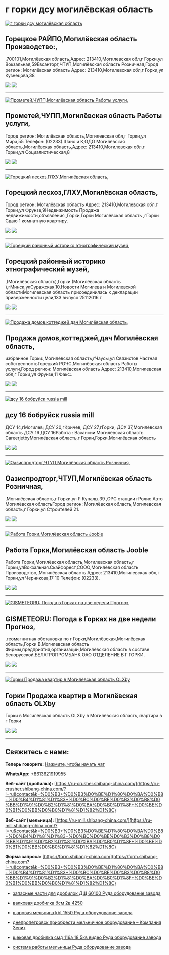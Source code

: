 # г горки дсу могилёвская область

<a href="https://swt.shibang-china.com/?l=ru&img&k=%D0%B3+%D0%B3%D0%BE%D1%80%D0%BA%D0%B8+%D0%B4%D1%81%D1%83+%D0%BC%D0%BE%D0%B3%D0%B8%D0%BB%D1%91%D0%B2%D1%81%D0%BA%D0%B0%D1%8F+%D0%BE%D0%B1%D0%BB%D0%B0%D1%81%D1%82%D1%8C" target="_blank">![г горки дсу могилёвская область](http://static.shibang-china.com/all-800x300/1457.jpg)</a>

## Горецкое РАЙПО,Могилёвская область Производство:,
,700101,Могилёвская область,Адрес: 213410,Могилевская обл,г Горки,ул Вокзальная,59Евсанторг,ЧТУП,Могилёвская область Розничная,Город регион: Могилёвская область Адрес: 213410,Могилевская обл,г Горки,ул Кузнецова,38


<a href="https://whatsapp.shibangsoft.com/WhatsApp.php" target="_blank" title="WhatsApp">![](http://static.shibang-china.com/icon/whatsapp.png)</a> <a href="https://swt.shibang-china.com/?l=ru&icon&k=%D0%B3+%D0%B3%D0%BE%D1%80%D0%BA%D0%B8+%D0%B4%D1%81%D1%83+%D0%BC%D0%BE%D0%B3%D0%B8%D0%BB%D1%91%D0%B2%D1%81%D0%BA%D0%B0%D1%8F+%D0%BE%D0%B1%D0%BB%D0%B0%D1%81%D1%82%D1%8C" target="_blank">![](http://static.shibang-china.com/icon/chat-ru.png)</a>

---

<a href="https://swt.shibang-china.com/?l=ru&img&k=%D0%B3+%D0%B3%D0%BE%D1%80%D0%BA%D0%B8+%D0%B4%D1%81%D1%83+%D0%BC%D0%BE%D0%B3%D0%B8%D0%BB%D1%91%D0%B2%D1%81%D0%BA%D0%B0%D1%8F+%D0%BE%D0%B1%D0%BB%D0%B0%D1%81%D1%82%D1%8C" target="_blank">![Прометей,ЧУПП,Могилёвская область Работы услуги,](http://static.shibang-china.com/all-800x300/1092.jpg)</a>

## Прометей,ЧУПП,Могилёвская область Работы услуги,
Город регион: Могилёвская область,Могилевская обл,г Горки,ул Мира,55 Телефон: (02233).Шанс и К,ОДО Могилёвская область,Могилёвская область,Адрес: 213410,Могилевская обл,г Горки,ул Социалистическая,8


<a href="https://whatsapp.shibangsoft.com/WhatsApp.php" target="_blank" title="WhatsApp">![](http://static.shibang-china.com/icon/whatsapp.png)</a> <a href="https://swt.shibang-china.com/?l=ru&icon&k=%D0%B3+%D0%B3%D0%BE%D1%80%D0%BA%D0%B8+%D0%B4%D1%81%D1%83+%D0%BC%D0%BE%D0%B3%D0%B8%D0%BB%D1%91%D0%B2%D1%81%D0%BA%D0%B0%D1%8F+%D0%BE%D0%B1%D0%BB%D0%B0%D1%81%D1%82%D1%8C" target="_blank">![](http://static.shibang-china.com/icon/chat-ru.png)</a>

---

<a href="https://swt.shibang-china.com/?l=ru&img&k=%D0%B3+%D0%B3%D0%BE%D1%80%D0%BA%D0%B8+%D0%B4%D1%81%D1%83+%D0%BC%D0%BE%D0%B3%D0%B8%D0%BB%D1%91%D0%B2%D1%81%D0%BA%D0%B0%D1%8F+%D0%BE%D0%B1%D0%BB%D0%B0%D1%81%D1%82%D1%8C" target="_blank">![Горецкий лесхоз,ГЛХУ,Могилёвская область,](http://static.shibang-china.com/all-800x300/159.jpg)</a>

## Горецкий лесхоз,ГЛХУ,Могилёвская область,
Город регион: Могилёвская область Адрес: 213410,Могилевская обл,г Горки,ул Фрунзе,9Недвижимость Продажа недвижимости,объявления,,Горки,Горки Могилёвская область ,гГорки Сдаю 1 комнатную квартиру.


<a href="https://whatsapp.shibangsoft.com/WhatsApp.php" target="_blank" title="WhatsApp">![](http://static.shibang-china.com/icon/whatsapp.png)</a> <a href="https://swt.shibang-china.com/?l=ru&icon&k=%D0%B3+%D0%B3%D0%BE%D1%80%D0%BA%D0%B8+%D0%B4%D1%81%D1%83+%D0%BC%D0%BE%D0%B3%D0%B8%D0%BB%D1%91%D0%B2%D1%81%D0%BA%D0%B0%D1%8F+%D0%BE%D0%B1%D0%BB%D0%B0%D1%81%D1%82%D1%8C" target="_blank">![](http://static.shibang-china.com/icon/chat-ru.png)</a>

---

<a href="https://swt.shibang-china.com/?l=ru&img&k=%D0%B3+%D0%B3%D0%BE%D1%80%D0%BA%D0%B8+%D0%B4%D1%81%D1%83+%D0%BC%D0%BE%D0%B3%D0%B8%D0%BB%D1%91%D0%B2%D1%81%D0%BA%D0%B0%D1%8F+%D0%BE%D0%B1%D0%BB%D0%B0%D1%81%D1%82%D1%8C" target="_blank">![Горецкий районный историко этнографический музей,](http://static.shibang-china.com/all-800x300/991.jpg)</a>

## Горецкий районный историко этнографический музей,
,(Могилёвская область),Горки (Могилёвская область ),гМинск,улСуражская,10.Новости Могилева и Могилевской областиМогилевская область присоединилась к декларации приверженности цели,133 выпуск 25112016 г


<a href="https://whatsapp.shibangsoft.com/WhatsApp.php" target="_blank" title="WhatsApp">![](http://static.shibang-china.com/icon/whatsapp.png)</a> <a href="https://swt.shibang-china.com/?l=ru&icon&k=%D0%B3+%D0%B3%D0%BE%D1%80%D0%BA%D0%B8+%D0%B4%D1%81%D1%83+%D0%BC%D0%BE%D0%B3%D0%B8%D0%BB%D1%91%D0%B2%D1%81%D0%BA%D0%B0%D1%8F+%D0%BE%D0%B1%D0%BB%D0%B0%D1%81%D1%82%D1%8C" target="_blank">![](http://static.shibang-china.com/icon/chat-ru.png)</a>

---

<a href="https://swt.shibang-china.com/?l=ru&img&k=%D0%B3+%D0%B3%D0%BE%D1%80%D0%BA%D0%B8+%D0%B4%D1%81%D1%83+%D0%BC%D0%BE%D0%B3%D0%B8%D0%BB%D1%91%D0%B2%D1%81%D0%BA%D0%B0%D1%8F+%D0%BE%D0%B1%D0%BB%D0%B0%D1%81%D1%82%D1%8C" target="_blank">![Продажа домов,коттеджей,дач Могилёвская область,](http://static.shibang-china.com/all-800x300/1500.jpg)</a>

## Продажа домов,коттеджей,дач Могилёвская область,
избранное Горки:,Могилёвская область,гЧаусы,ул Связистов Частная собственностьГорецкий РОЧС,Могилёвская область Работы услуги,Город регион: Могилёвская область Адрес: 213410,Могилевская обл,г Горки,ул Фрунзе,11 Факс:.


<a href="https://whatsapp.shibangsoft.com/WhatsApp.php" target="_blank" title="WhatsApp">![](http://static.shibang-china.com/icon/whatsapp.png)</a> <a href="https://swt.shibang-china.com/?l=ru&icon&k=%D0%B3+%D0%B3%D0%BE%D1%80%D0%BA%D0%B8+%D0%B4%D1%81%D1%83+%D0%BC%D0%BE%D0%B3%D0%B8%D0%BB%D1%91%D0%B2%D1%81%D0%BA%D0%B0%D1%8F+%D0%BE%D0%B1%D0%BB%D0%B0%D1%81%D1%82%D1%8C" target="_blank">![](http://static.shibang-china.com/icon/chat-ru.png)</a>

---

<a href="https://swt.shibang-china.com/?l=ru&img&k=%D0%B3+%D0%B3%D0%BE%D1%80%D0%BA%D0%B8+%D0%B4%D1%81%D1%83+%D0%BC%D0%BE%D0%B3%D0%B8%D0%BB%D1%91%D0%B2%D1%81%D0%BA%D0%B0%D1%8F+%D0%BE%D0%B1%D0%BB%D0%B0%D1%81%D1%82%D1%8C" target="_blank">![дсу 16 бобруйск russia mill](http://static.shibang-china.com/all-800x300/79.jpg)</a>

## дсу 16 бобруйск russia mill
ДСУ 14,гМогилев; ДСУ 20,гКричев; ДСУ 27,гГорки; ДСУ 37,Могилёвская область ДСУ 16 ДСУ 16Работа : Вакансии Могилёвская область CareerjetbyМогилёвская область,г Горки,Горки,Могилёвская область


<a href="https://whatsapp.shibangsoft.com/WhatsApp.php" target="_blank" title="WhatsApp">![](http://static.shibang-china.com/icon/whatsapp.png)</a> <a href="https://swt.shibang-china.com/?l=ru&icon&k=%D0%B3+%D0%B3%D0%BE%D1%80%D0%BA%D0%B8+%D0%B4%D1%81%D1%83+%D0%BC%D0%BE%D0%B3%D0%B8%D0%BB%D1%91%D0%B2%D1%81%D0%BA%D0%B0%D1%8F+%D0%BE%D0%B1%D0%BB%D0%B0%D1%81%D1%82%D1%8C" target="_blank">![](http://static.shibang-china.com/icon/chat-ru.png)</a>

---

<a href="https://swt.shibang-china.com/?l=ru&img&k=%D0%B3+%D0%B3%D0%BE%D1%80%D0%BA%D0%B8+%D0%B4%D1%81%D1%83+%D0%BC%D0%BE%D0%B3%D0%B8%D0%BB%D1%91%D0%B2%D1%81%D0%BA%D0%B0%D1%8F+%D0%BE%D0%B1%D0%BB%D0%B0%D1%81%D1%82%D1%8C" target="_blank">![Оазиспродторг,ЧТУП,Могилёвская область Розничная,](http://static.shibang-china.com/all-800x300/871.jpg)</a>

## Оазиспродторг,ЧТУП,Могилёвская область Розничная,
,Могилёвская область,г Горки,ул Я Купалы,39 ,ОРС станции гРолис Авто Могилёвская областьГород регион: Могилёвская область,Могилевская область,г Горки,ул Строителей 21.


<a href="https://whatsapp.shibangsoft.com/WhatsApp.php" target="_blank" title="WhatsApp">![](http://static.shibang-china.com/icon/whatsapp.png)</a> <a href="https://swt.shibang-china.com/?l=ru&icon&k=%D0%B3+%D0%B3%D0%BE%D1%80%D0%BA%D0%B8+%D0%B4%D1%81%D1%83+%D0%BC%D0%BE%D0%B3%D0%B8%D0%BB%D1%91%D0%B2%D1%81%D0%BA%D0%B0%D1%8F+%D0%BE%D0%B1%D0%BB%D0%B0%D1%81%D1%82%D1%8C" target="_blank">![](http://static.shibang-china.com/icon/chat-ru.png)</a>

---

<a href="https://swt.shibang-china.com/?l=ru&img&k=%D0%B3+%D0%B3%D0%BE%D1%80%D0%BA%D0%B8+%D0%B4%D1%81%D1%83+%D0%BC%D0%BE%D0%B3%D0%B8%D0%BB%D1%91%D0%B2%D1%81%D0%BA%D0%B0%D1%8F+%D0%BE%D0%B1%D0%BB%D0%B0%D1%81%D1%82%D1%8C" target="_blank">![Работа Горки,Могилёвская область Jooble](http://static.shibang-china.com/all-800x300/1454.jpg)</a>

## Работа Горки,Могилёвская область Jooble
Работа Горки,Могилёвская область,Могилевская область,г Горки,улВокзальная.Скайфорест,СООО,Могилёвская область Производство,,Могилёвская область Адрес: 213410,Могилевская обл,г Горки,ул Черникова,17 10 Телефон: (02233).


<a href="https://whatsapp.shibangsoft.com/WhatsApp.php" target="_blank" title="WhatsApp">![](http://static.shibang-china.com/icon/whatsapp.png)</a> <a href="https://swt.shibang-china.com/?l=ru&icon&k=%D0%B3+%D0%B3%D0%BE%D1%80%D0%BA%D0%B8+%D0%B4%D1%81%D1%83+%D0%BC%D0%BE%D0%B3%D0%B8%D0%BB%D1%91%D0%B2%D1%81%D0%BA%D0%B0%D1%8F+%D0%BE%D0%B1%D0%BB%D0%B0%D1%81%D1%82%D1%8C" target="_blank">![](http://static.shibang-china.com/icon/chat-ru.png)</a>

---

<a href="https://swt.shibang-china.com/?l=ru&img&k=%D0%B3+%D0%B3%D0%BE%D1%80%D0%BA%D0%B8+%D0%B4%D1%81%D1%83+%D0%BC%D0%BE%D0%B3%D0%B8%D0%BB%D1%91%D0%B2%D1%81%D0%BA%D0%B0%D1%8F+%D0%BE%D0%B1%D0%BB%D0%B0%D1%81%D1%82%D1%8C" target="_blank">![GISMETEORU: Погода в Горках на две недели Прогноз,](http://static.shibang-china.com/all-800x300/1413.jpg)</a>

## GISMETEORU: Погода в Горках на две недели Прогноз,
,геомагнитная обстановка по г Горки,Могилёвская,Могилёвская область,Горки В.Могилевская область Фирмы,предприятия,организации,Могилёвская область в составе Белорусской,БЕЛАГРОПРОМБАНК ОАО ОТДЕЛЕНИЕ В Г ГОРКИ.


<a href="https://whatsapp.shibangsoft.com/WhatsApp.php" target="_blank" title="WhatsApp">![](http://static.shibang-china.com/icon/whatsapp.png)</a> <a href="https://swt.shibang-china.com/?l=ru&icon&k=%D0%B3+%D0%B3%D0%BE%D1%80%D0%BA%D0%B8+%D0%B4%D1%81%D1%83+%D0%BC%D0%BE%D0%B3%D0%B8%D0%BB%D1%91%D0%B2%D1%81%D0%BA%D0%B0%D1%8F+%D0%BE%D0%B1%D0%BB%D0%B0%D1%81%D1%82%D1%8C" target="_blank">![](http://static.shibang-china.com/icon/chat-ru.png)</a>

---

<a href="https://swt.shibang-china.com/?l=ru&img&k=%D0%B3+%D0%B3%D0%BE%D1%80%D0%BA%D0%B8+%D0%B4%D1%81%D1%83+%D0%BC%D0%BE%D0%B3%D0%B8%D0%BB%D1%91%D0%B2%D1%81%D0%BA%D0%B0%D1%8F+%D0%BE%D0%B1%D0%BB%D0%B0%D1%81%D1%82%D1%8C" target="_blank">![Горки Продажа квартир в Могилёвская область OLXby](http://static.shibang-china.com/all-800x300/311.jpg)</a>

## Горки Продажа квартир в Могилёвская область OLXby
Горки в Могилёвская область OLXby в Могилёвская область,квартира в г Горки

<a href="https://whatsapp.shibangsoft.com/WhatsApp.php" target="_blank" title="WhatsApp">![](http://static.shibang-china.com/icon/whatsapp.png)</a> <a href="https://swt.shibang-china.com/?l=ru&icon&k=%D0%B3+%D0%B3%D0%BE%D1%80%D0%BA%D0%B8+%D0%B4%D1%81%D1%83+%D0%BC%D0%BE%D0%B3%D0%B8%D0%BB%D1%91%D0%B2%D1%81%D0%BA%D0%B0%D1%8F+%D0%BE%D0%B1%D0%BB%D0%B0%D1%81%D1%82%D1%8C" target="_blank">![](http://static.shibang-china.com/icon/chat-ru.png)</a>

---
## Свяжитесь с нами:

**Теперь говорите:** [Нажмите, чтобы начать чат](https://swt.shibang-china.com?l=ru&contact&k=%D0%B3+%D0%B3%D0%BE%D1%80%D0%BA%D0%B8+%D0%B4%D1%81%D1%83+%D0%BC%D0%BE%D0%B3%D0%B8%D0%BB%D1%91%D0%B2%D1%81%D0%BA%D0%B0%D1%8F+%D0%BE%D0%B1%D0%BB%D0%B0%D1%81%D1%82%D1%8C)

**WhatsApp:**  [+8613621919955](https://whatsapp.shibangsoft.com/WhatsApp.php)

**Веб-сайт (дробилка):** [https://ru-crusher.shibang-china.com/](https://ru-crusher.shibang-china.com/?l=ru&contact&k=%D0%B3+%D0%B3%D0%BE%D1%80%D0%BA%D0%B8+%D0%B4%D1%81%D1%83+%D0%BC%D0%BE%D0%B3%D0%B8%D0%BB%D1%91%D0%B2%D1%81%D0%BA%D0%B0%D1%8F+%D0%BE%D0%B1%D0%BB%D0%B0%D1%81%D1%82%D1%8C)

**Веб-сайт (мельница):** [https://ru-mill.shibang-china.com/](https://ru-mill.shibang-china.com/?l=ru&contact&k=%D0%B3+%D0%B3%D0%BE%D1%80%D0%BA%D0%B8+%D0%B4%D1%81%D1%83+%D0%BC%D0%BE%D0%B3%D0%B8%D0%BB%D1%91%D0%B2%D1%81%D0%BA%D0%B0%D1%8F+%D0%BE%D0%B1%D0%BB%D0%B0%D1%81%D1%82%D1%8C)

**Форма запроса:** [https://form.shibang-china.com](https://form.shibang-china.com?l=ru&contact&k=%D0%B3+%D0%B3%D0%BE%D1%80%D0%BA%D0%B8+%D0%B4%D1%81%D1%83+%D0%BC%D0%BE%D0%B3%D0%B8%D0%BB%D1%91%D0%B2%D1%81%D0%BA%D0%B0%D1%8F+%D0%BE%D0%B1%D0%BB%D0%B0%D1%81%D1%82%D1%8C)

* [запасные части для дробилок ДЩ 60100 Руда оборудование завода](../101/%D0%B7%D0%B0%D0%BF%D0%B0%D1%81%D0%BD%D1%8B%D0%B5%20%D1%87%D0%B0%D1%81%D1%82%D0%B8%20%D0%B4%D0%BB%D1%8F%20%D0%B4%D1%80%D0%BE%D0%B1%D0%B8%D0%BB%D0%BE%D0%BA%20%D0%94%D0%A9%2060100%20%D0%A0%D1%83%D0%B4%D0%B0%20%D0%BE%D0%B1%D0%BE%D1%80%D1%83%D0%B4%D0%BE%D0%B2%D0%B0%D0%BD%D0%B8%D0%B5%20%D0%B7%D0%B0%D0%B2%D0%BE%D0%B4%D0%B0.md)

* [валковая дробилка бсм 2в 4250](../105/%D0%B2%D0%B0%D0%BB%D0%BA%D0%BE%D0%B2%D0%B0%D1%8F%20%D0%B4%D1%80%D0%BE%D0%B1%D0%B8%D0%BB%D0%BA%D0%B0%20%D0%B1%D1%81%D0%BC%202%D0%B2%204250.md)

* [шаровая мельница kbt 1550 Руда оборудование завода](../96/%D1%88%D0%B0%D1%80%D0%BE%D0%B2%D0%B0%D1%8F%20%D0%BC%D0%B5%D0%BB%D1%8C%D0%BD%D0%B8%D1%86%D0%B0%20kbt%201550%20%D0%A0%D1%83%D0%B4%D0%B0%20%D0%BE%D0%B1%D0%BE%D1%80%D1%83%D0%B4%D0%BE%D0%B2%D0%B0%D0%BD%D0%B8%D0%B5%20%D0%B7%D0%B0%D0%B2%D0%BE%D0%B4%D0%B0.md)

* [днепропетровск приобрести мельничное оборудование – Компания Зенит](../96/%D0%B4%D0%BD%D0%B5%D0%BF%D1%80%D0%BE%D0%BF%D0%B5%D1%82%D1%80%D0%BE%D0%B2%D1%81%D0%BA%20%D0%BF%D1%80%D0%B8%D0%BE%D0%B1%D1%80%D0%B5%D1%81%D1%82%D0%B8%20%D0%BC%D0%B5%D0%BB%D1%8C%D0%BD%D0%B8%D1%87%D0%BD%D0%BE%D0%B5%20%D0%BE%D0%B1%D0%BE%D1%80%D1%83%D0%B4%D0%BE%D0%B2%D0%B0%D0%BD%D0%B8%D0%B5%20%E2%80%93%20%D0%9A%D0%BE%D0%BC%D0%BF%D0%B0%D0%BD%D0%B8%D1%8F%20%D0%97%D0%B5%D0%BD%D0%B8%D1%82.md)

* [щековая дробилка смд 116а 18 5кв видео Руда оборудование завода](../96/%D1%89%D0%B5%D0%BA%D0%BE%D0%B2%D0%B0%D1%8F%20%D0%B4%D1%80%D0%BE%D0%B1%D0%B8%D0%BB%D0%BA%D0%B0%20%D1%81%D0%BC%D0%B4%20116%D0%B0%2018%205%D0%BA%D0%B2%20%D0%B2%D0%B8%D0%B4%D0%B5%D0%BE%20%D0%A0%D1%83%D0%B4%D0%B0%20%D0%BE%D0%B1%D0%BE%D1%80%D1%83%D0%B4%D0%BE%D0%B2%D0%B0%D0%BD%D0%B8%D0%B5%20%D0%B7%D0%B0%D0%B2%D0%BE%D0%B4%D0%B0.md)

* [система работы мельницы Руда оборудование завода](../98/%D1%81%D0%B8%D1%81%D1%82%D0%B5%D0%BC%D0%B0%20%D1%80%D0%B0%D0%B1%D0%BE%D1%82%D1%8B%20%D0%BC%D0%B5%D0%BB%D1%8C%D0%BD%D0%B8%D1%86%D1%8B%20%D0%A0%D1%83%D0%B4%D0%B0%20%D0%BE%D0%B1%D0%BE%D1%80%D1%83%D0%B4%D0%BE%D0%B2%D0%B0%D0%BD%D0%B8%D0%B5%20%D0%B7%D0%B0%D0%B2%D0%BE%D0%B4%D0%B0.md)